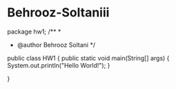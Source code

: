 # Behrooz-Soltaniii

package hw1;
/**
 *
 * @author Behrooz Soltani
 */

public class HW1 {
    public static void main(String[] args) {
        System.out.println("Hello World!");
    }
   
}
